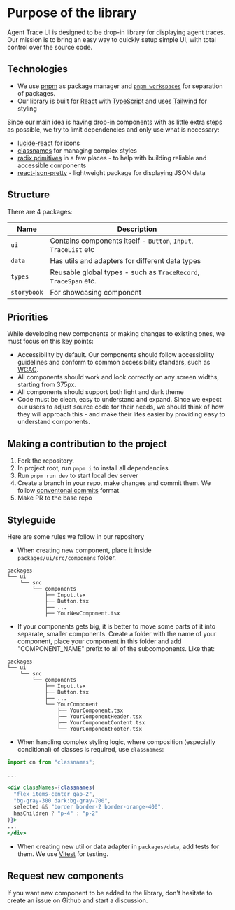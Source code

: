 # Purpose of the library

Agent Trace UI is designed to be drop-in library for displaying agent traces. Our mission is to bring an easy way to quickly setup simple UI, with total control over the source code.

## Technologies

- We use [pnpm](https://pnpm.io) as package manager and [`pnpm workspaces`](https://pnpm.io/workspaces) for separation of packages.
- Our library is built for [React](https://react.dev/) with [TypeScript](https://www.typescriptlang.org/) and uses [Tailwind](https://tailwindcss.com/) for styling

Since our main idea is having drop-in components with as little extra steps as possible, we try to limit dependencies and only use what is necessary:

- [lucide-react](https://lucide.dev/guide/packages/lucide-react) for icons
- [classnames](https://jedwatson.github.io/classnames/) for managing complex styles
- [radix primitives](https://www.radix-ui.com/primitives) in a few places - to help with building reliable and accessible components
- [react-json-pretty](https://www.npmjs.com/package/react-json-pretty) - lightweight package for displaying JSON data

## Structure

There are 4 packages:

| Name        | Description                                                     |
| ----------- | --------------------------------------------------------------- |
| `ui`        | Contains components itself - `Button`, `Input`, `TraceList` etc |
| `data`      | Has utils and adapters for different data types                 |
| `types`     | Reusable global types - such as `TraceRecord`, `TraceSpan` etc. |
| `storybook` | For showcasing component                                        |

## Priorities

While developing new components or making changes to existing ones, we must focus on this key points:

- Accessibility by default. Our components should follow accessibility guidelines and conform to common accessibility standars, such as [WCAG](https://www.w3.org/TR/WCAG21/).
- All components should work and look correctly on any screen widths, starting from 375px.
- All components should support both light and dark theme
- Code must be clean, easy to understand and expand. Since we expect our users to adjust source code for their needs, we should think of how they will approach this - and make their lifes easier by providing easy to understand components.

## Making a contribution to the project

1. Fork the repository.
1. In project root, run `pnpm i` to install all dependencies
1. Run `pnpm run dev` to start local dev server
1. Create a branch in your repo, make changes and commit them. We follow [conventonal commits](https://www.conventionalcommits.org/en/v1.0.0/) format
1. Make PR to the base repo

## Styleguide

Here are some rules we follow in our repository

- When creating new component, place it inside `packages/ui/src/componens` folder.

```
packages
└── ui
    └── src
        └── components
            ├── Input.tsx
            ├── Button.tsx
            ├── ...
            ├── YourNewComponent.tsx
```

- If your components gets big, it is better to move some parts of it into separate, smaller components. Create a folder with the name of your component, place your component in this folder and add "COMPONENT_NAME" prefix to all of the subcomponents. Like that:

```
packages
└── ui
    └── src
        └── components
            ├── Input.tsx
            ├── Button.tsx
            ├── ...
            └── YourComponent
                ├── YourComponent.tsx
                ├── YourComponentHeader.tsx
                ├── YourComponentContent.tsx
                └── YourComponentFooter.tsx
```

- When handling complex styling logic, where composition (especially conditional) of classes is required, use `classnames`:

```jsx
import cn from "classnames";

...

<div classNames={classnames(
  "flex items-center gap-2",
  "bg-gray-300 dark:bg-gray-700",
  selected && "border border-2 border-orange-400",
  hasChildren ? "p-4" : "p-2"
)}>
...
</div>
```

- When creating new util or data adapter in `packages/data`, add tests for them. We use [Vitest](https://vitest.dev) for testing.

## Request new components

If you want new component to be added to the library, don't hesitate to create an issue on Github and start a discussion.
